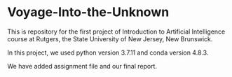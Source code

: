 # Voyage-Into-the-Unknown
This is repository for the first project of Introduction to Artificial Intelligence course at Rutgers, the State University of New Jersey, New Brunswick.

In this project, we used python version 3.7.11 and conda version 4.8.3.

We have added assignment file and our final report.